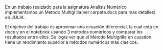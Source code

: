 En un trabajo realziado para la asignatura Analisis Numérico implementamos un Metodo Multigrilla(ver carpeta docs para mas detalles) en JULIA.

El objetivo del trabajo es aproximar una ecuación diferencial, la cual está en docs y en el notebook usando 3 metodos numericos y comparar los resultados entre ellos. Se logra ver que el Método Multigrilla en cuestión
tiene un rendimiento superior a métodos numéricos mas clasicos.

